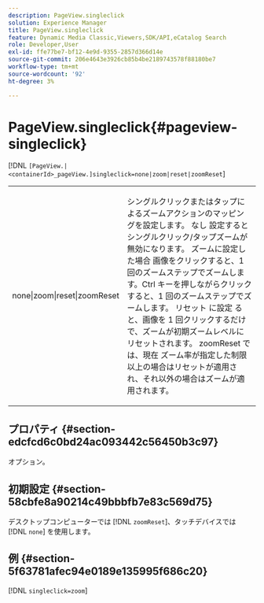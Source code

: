 ```yaml
---
description: PageView.singleclick
solution: Experience Manager
title: PageView.singleclick
feature: Dynamic Media Classic,Viewers,SDK/API,eCatalog Search
role: Developer,User
exl-id: ffe77be7-bf12-4e9d-9355-2857d366d14e
source-git-commit: 206e4643e3926cb85b4be2189743578f88180be7
workflow-type: tm+mt
source-wordcount: '92'
ht-degree: 3%

---
```


# PageView.singleclick{#pageview-singleclick}

[!DNL `[PageView.|<containerId>_pageView.]singleclick=none|zoom|reset|zoomReset`]

<table id="table_5654736F216D4ABC9FC783F83E0BBA03"> 
 <tbody> 
  <tr> 
   <td colname="col1"> <p> <span class="codeph"> none|zoom|reset|zoomReset </span> </p> </td> 
   <td colname="col2"> <p> シングルクリックまたはタップによるズームアクションのマッピングを設定します。 なし <span class="codeph"> 設定すると </span> シングルクリック/タップズームが無効になります。 <span class="codeph"> ズームに設定した場合 </span> 画像をクリックすると、1 回のズームステップでズームします。Ctrl キーを押しながらクリックすると、1 回のズームステップでズームします。 リセット <span class="codeph"> に設定 </span> ると、画像を 1 回クリックするだけで、ズームが初期ズームレベルにリセットされます。 zoomReset <span class="codeph"> では、現在 </span> ズーム率が指定した制限以上の場合はリセットが適用され、それ以外の場合はズームが適用されます。 </p> </td> 
  </tr> 
 </tbody> 
</table>

## プロパティ {#section-edcfcd6c0bd24ac093442c56450b3c97}

オプション。

## 初期設定 {#section-58cbfe8a90214c49bbbfb7e83c569d75}

デスクトップコンピューターでは [!DNL `zoomReset`]、タッチデバイスでは [!DNL `none`] を使用します。

## 例 {#section-5f63781afec94e0189e135995f686c20}

[!DNL `singleclick=zoom`]
